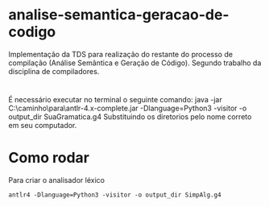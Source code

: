 # analise-semantica-geracao-de-codigo
Implementação da TDS para realização do restante do processo de compilação (Análise Semântica e Geração de Código).  Segundo trabalho da disciplina de compiladores.

#
É necessário executar no terminal o seguinte comando: java -jar C:\caminho\para\antlr-4.x-complete.jar -Dlanguage=Python3 -visitor -o output_dir SuaGramatica.g4
Substituindo os diretorios pelo nome correto em seu computador.

# Como rodar
Para criar o analisador léxico

~~~
antlr4 -Dlanguage=Python3 -visitor -o output_dir SimpAlg.g4
~~~

